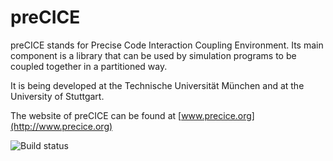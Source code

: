 # preCICE #

preCICE stands for Precise Code Interaction Coupling Environment. Its main component is a library that can be used by simulation programs to be coupled together in a partitioned way.

It is being developed at the Technische Universität München and at the University of Stuttgart.

The website of preCICE can be found at [www.precice.org](http://www.precice.org)

![Build status](https://travis-ci.org/precice/precice.svg?branch=develop)
